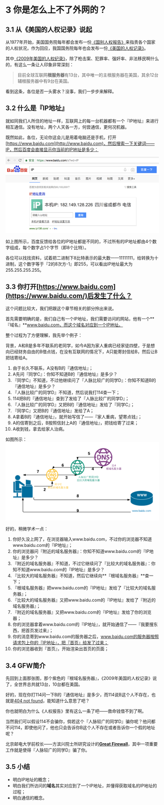 # 3 你是怎么上不了外网的？

## 3.1 从《美国的人权记录》说起

从1977年开始，美国国务院每年都会发布一份[《国别人权报告》](https://en.wikipedia.org/wiki/Country_Reports_on_Human_Rights_Practices)来指责各个国家的人权状况，作为回应，我国国务院每年也会发布一份[《美国的人权记录》](https://zh.wikipedia.org/wiki/美国的人权纪录)。

其中[《2009年美国的人权纪录》](http://www.china-embassy.org/chn/xw/t663715.htm)，除了枪击案、犯罪率、强奸率、非法移民啊什么的，有这么一条让人印象非常深刻：

> 目前全球互联网**根服务器**有13台，其中唯一的主根服务器在美国，其余12台辅根服务器中有9台在美国。

看到这条，各位是否一头雾水？没事，我们一步步来解释。

## 3.2 什么是『IP地址』

就如同我们人所住的地址一样，互联网上的每一台机器都有一个『IP地址』来进行相互通信。没有地址，两个人天各一方，何尝通信，更何况机器。

既然如此，各位，无论你这会儿是用着电脑还是手机，打开[https://www.baidu.com](http://www.baidu.com)，然后搜索一下关键词——IP，然后百度会直接显示你当前的IP地址是多少：

![](/assets/ip.png)

如上图所示，百度反馈给各位的IP地址都是不同的，不过所有的IP地址都由4个数字组成，每个数字占1个字节（即8个比特）。

各位可以找找资料，试着把二进制下8比特表示的最大数——11111111，给转换为十进制，这个数字等于『2的8次方-1』即255，可以看出IP地址最大为255.255.255.255。

## 3.3 你打开[https://www.baidu.com](https://www.baidu.com/)后发生了什么？

这个问题比较大，我们把跟这个章节相关的部分拎出来说。

首先需要明确的是，我们自己有一个IP地址，我们需要访问的网站，他有一个**『域名』**www.baidu.com，而这个域名对应到一个IP地址。

整个过程为了方便理解，我先举个例子：

背景，A和B是多年不联系的老同学，如今A因为家人重病已经家徒四壁，于是想向已经财务自由的B借点钱，在没有互联网的情况下，A只能寄封信给B，然后让B把钱寄给A。

1. 由于长久不联系，A没有B的『通信地址』；
2. A先问『同学C』：你知不知道B的『通信地址』是多少？
3. 『同学C』不知道，不过他继续问了『人脉比较广的同学D』：你知不知道B的『通信地址』是多少？
4. 『人脉比较广的同学D』不知道，然后说我打114查一下；
5. 114把B的『通信地址』查到了发给了『人脉比较广的同学D』；
6. 『人脉比较广的同学D』又把B的『通信地址』发给了『同学C』；
7. 『同学C』又把B的『通信地址』发给了A；
8. A拿着B的『通信地址』，就开始写信了——『家人重病，望寄点钱』；
9. A的信寄到之后，B按照信封上A的『通信地址』，把钱给寄了过来；
10. A收到钱，拿去给家人治病。

如图所示：![](/assets/dns3.png)

好的，稍微学术一点：

1. 你好久没上网了，在浏览器输入www.baidu.com，不过你的浏览器不知道www.baidu.com的『IP地址』；
2. 你的浏览器问『附近的域名服务器』：你知不知道www.baidu.com的『IP地址』是多少？
3. 『附近的域名服务器』不知道，不过它继续问了『比较大的域名服务器』：你知不知道www.baidu.com的『IP地址』是多少？
4. 『比较大的域名服务器』不知道，然后它继续向**『根域名服务器』**查一下；
5. 『根域名服务器』把www.baidu.com的『IP地址』发给了『比较大的域名服务器』；
6. 『比较大的域名服务器』又把www.baidu.com的『IP地址』发给了『附近的域名服务器』；
7. 『附近的域名服务器』又把www.baidu.com的『IP地址』发给了你的浏览器；
8. 你的浏览器拿着www.baidu.com的『IP地址』，就开始通信了——『我要搜东西，把首页发过来』；
9. 你的消息寄到www.baidu.com的服务器之后，www.baidu.com的服务器按照请求包上你的『IP地址』，把『首页』给发了过来；
10. 你的浏览器收到『首页』，开始渲染出首页的页面；

## 3.4 GFW简介

先回到上面那张图，那个紫色的『根域名服务器』，《2009年美国的人权记录》说了，全世界总共就13台，10台都在美国。

好的，现在你打114问一下B的『通信地址』是多少，而114说B这个人不存在，也就是[404 not found](https://zh.wikipedia.org/wiki/HTTP_404)，能知道什么意思了吧？

你也就明白为什么《人权报告》里有这么一条了吧——救命钱借不到了啊。

当然我们可以假设114不会骗你，倘若这个『人脉较广的同学D』骗你呢？他问都不问114，即使他问了，他也只会告诉你B这个人不存在或者告诉你一个假的地址呢？

北京邮电大学前校长——方滨兴院士所研究设计的[**Great Firewall**](https://zh.wikipedia.org/wiki/防火长城)，其中一项重要工作就是使得『人脉较广的同学D』骗了你。

## 3.5 小结

* 明白IP地址的概念；
* 明白我们所访问的**域名**其实对应到了一个IP地址，并懂得获取域名的IP地址的过程；
* 明白通信的概念。



